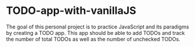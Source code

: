 # TODO-app-with-vanillaJS
The goal of this personal project is to practice JavaScript and its paradigms by creating
a TODO app. This app should be able to add TODOs and track the number of total
TODOs as well as the number of unchecked TODOs.

